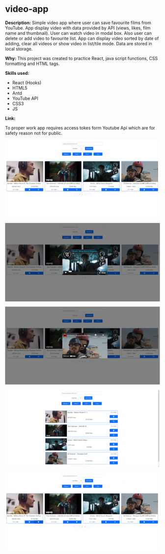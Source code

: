# video-app

**Description:**
Simple video app where user can save favourite films from YouTube. App display video with data provided by API (views, likes, film name and thumbnail).
User can watch video in modal box. Also user can delete or add video to favourite list. App can display video sorted by date of adding, clear all videos or show video in list/tile mode. Data are stored in local storage.

**Why:**
This project was created to practice React, java script functions, CSS formatting and HTML tags.

**Skills used:**

- React (Hooks)
- HTML5
- Antd
- YouTube API
- CSS3
- JS

**Link:**

To proper work app requires access tokes form Youtube Api which are for safety reason not for public.

![Screenshot](screenshot/1.png)

![Screenshot](screenshot/2.png)

![Screenshot](screenshot/3.png)

![Screenshot](screenshot/4.png)

![Screenshot](screenshot/5.png)
